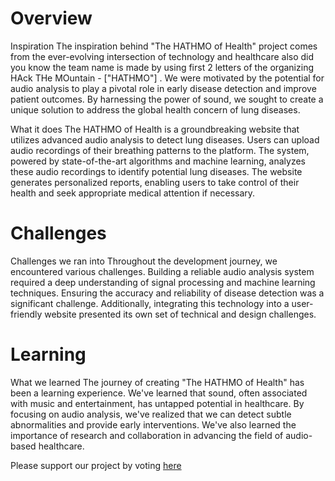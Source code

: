 # Overview
Inspiration The inspiration behind "The HATHMO of Health" project comes from the ever-evolving intersection of technology and healthcare also did you know the team name is made by using first 2 letters of the organizing HAck THe MOuntain - ["HATHMO"] . We were motivated by the potential for audio analysis to play a pivotal role in early disease detection and improve patient outcomes. By harnessing the power of sound, we sought to create a unique solution to address the global health concern of lung diseases.

What it does The HATHMO of Health is a groundbreaking website that utilizes advanced audio analysis to detect lung diseases. Users can upload audio recordings of their breathing patterns to the platform. The system, powered by state-of-the-art algorithms and machine learning, analyzes these audio recordings to identify potential lung diseases. The website generates personalized reports, enabling users to take control of their health and seek appropriate medical attention if necessary.

# Challenges
Challenges we ran into Throughout the development journey, we encountered various challenges. Building a reliable audio analysis system required a deep understanding of signal processing and machine learning techniques. Ensuring the accuracy and reliability of disease detection was a significant challenge. Additionally, integrating this technology into a user-friendly website presented its own set of technical and design challenges.

# Learning
What we learned The journey of creating "The HATHMO of Health" has been a learning experience. We've learned that sound, often associated with music and entertainment, has untapped potential in healthcare. By focusing on audio analysis, we've realized that we can detect subtle abnormalities and provide early interventions. We've also learned the importance of research and collaboration in advancing the field of audio-based healthcare.

Please support our project by voting [here](https://devpost.com/software/the-hathmo-of-health)
